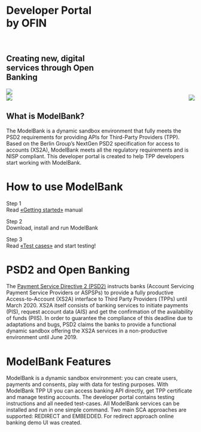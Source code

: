 <div class="container-fluid hero">

<div class="row">
<div class="col-2"></div>
<div class="col-4">
<h1>Developer Portal <br/> by OFIN <br/></h1><br/><h2> Creating new, digital <br/> services through Open <br/> Banking</h2>
</div>
<div class="col-5">
    <div class="text-center">
<img src="../assets/images/modelbank-illustration.svg" class="image-fluid">
</div>

</div>
</div>
<img src="../assets/images/dots-left.svg" class="image-fluid">
<img src="../assets/images/dots-right.svg" style="float:right" class="image-fluid">
</div>

<div class="what-sandbox-wrapper container">

## What is ModelBank?

The ModelBank is a dynamic sandbox environment that fully meets the PSD2 requirements for providing APIs for Third-Party Providers (TPP). Based on the Berlin Group’s NextGen PSD2 specification for access to accounts (XS2A), ModelBank meets all the regulatory requirements and is NISP compliant. This developer portal is created to help TPP developers start working with ModelBank.

</div>

<div class="how-use-api">

# How to use ModelBank

<div class="steps-wrapper">

Step 1 <br/>
Read [«Getting started»](/getting-started) manual

<div class="arrow-right"></div>

Step 2 <br/>
Download, install and run ModelBank

<div class="arrow-right"></div>

Step 3 <br/>
Read [«Test cases»](/test-cases) and start testing!

</div>
  
</div>

<div class="open-banking">
<div class="divider"></div>

# PSD2 and Open Banking

The [Payment Service Directive 2 (PSD2)](https://eur-lex.europa.eu/legal-content/EN/TXT/PDF/?uri=CELEX:32015L2366&from=EN) instructs banks (Account Servicing Payment Service Providers or ASPSPs) to provide a fully productive Access-to-Account (XS2A) interface to Third Party Providers (TPPs) until March 2020. XS2A itself consists of banking services to initiate payments (PIS), request account data (AIS) and get the confirmation of the availability of funds (PIIS). In order to guarantee the compliance of this deadline due to adaptations and bugs, PSD2 claims the banks to provide a functional dynamic sandbox offering the XS2A services in a non-productive environment until June 2019.

</div>

<div class="features-text">

# ModelBank Features

ModelBank is a dynamic sandbox environment: you can create users, payments and consents, play with data for testing purposes. With ModelBank TPP UI you can access banking API directly, get TPP certificate and manage testing accounts. The developer portal contains testing instructions and all needed test-cases. All ModelBank services can be installed and run in one simple command. Two main SCA approaches are supported: REDIRECT and EMBEDDED. For redirect approach online banking demo UI was created.

</div>
